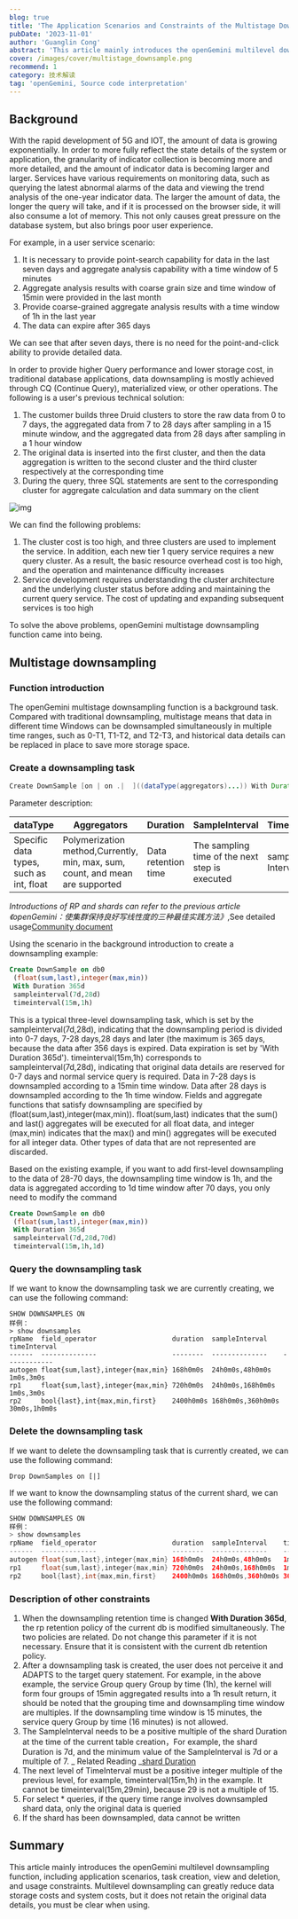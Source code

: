```yaml
---
blog: true
title: 'The Application Scenarios and Constraints of the Multistage Downsampling Function'
pubDate: '2023-11-01'
author: 'Guanglin Cong'
abstract: 'This article mainly introduces the openGemini multilevel downsampling function, including application scenarios, task creation, view and deletion, and usage constraints. Multilevel downsampling can greatly reduce data storage costs and system costs, but it does not retain the original data details, you must be clear when using.'
cover: /images/cover/multistage_downsample.png
recommend: 1
category: 技术解读
tag: 'openGemini, Source code interpretation'
---
```


## Background

With the rapid development of 5G and IOT, the amount of data is growing exponentially. In order to more fully reflect the state details of the system or application, the granularity of indicator collection is becoming more and more detailed, and the amount of indicator data is becoming larger and larger. Services have various requirements on monitoring data, such as querying the latest abnormal alarms of the data and viewing the trend analysis of the one-year indicator data. The larger the amount of data, the longer the query will take, and if it is processed on the browser side, it will also consume a lot of memory. This not only causes great pressure on the database system, but also brings poor user experience.

For example, in a user service scenario:

1. It is necessary to provide point-search capability for data in the last seven days and aggregate analysis capability with a time window of 5 minutes
2. Aggregate analysis results with coarse grain size and time window of 15min were provided in the last month
3. Provide coarse-grained aggregate analysis results with a time window of 1h in the last year
4. The data can expire after 365 days

We can see that after seven days, there is no need for the point-and-click ability to provide detailed data.

In order to provide higher Query performance and lower storage cost, in traditional database applications, data downsampling is mostly achieved through CQ (Continue Query), materialized view, or other operations. The following is a user's previous technical solution:

1. The customer builds three Druid clusters to store the raw data from 0 to 7 days, the aggregated data from 7 to 28 days after sampling in a 15 minute window, and the aggregated data from 28 days after sampling in a 1 hour window
2. The original data is inserted into the first cluster, and then the data aggregation is written to the second cluster and the third cluster respectively at the corresponding time
3. During the query, three SQL statements are sent to the corresponding cluster for aggregate calculation and data summary on the client

![img](/images/docs_img/8788753edd2626b6a942f3c3a533a353.png)

We can find the following problems:

1. The cluster cost is too high, and three clusters are used to implement the service. In addition, each new tier 1 query service requires a new query cluster. As a result, the basic resource overhead cost is too high, and the operation and maintenance difficulty increases
2. Service development requires understanding the cluster architecture and the underlying cluster status before adding and maintaining the current query service. The cost of updating and expanding subsequent services is too high

To solve the above problems, openGemini multistage downsampling function came into being.

## Multistage downsampling

### Function introduction

The openGemini multistage downsampling function is a background task. Compared with traditional downsampling, multistage means that data in different time Windows can be downsampled simultaneously in multiple time ranges, such as 0-T1, T1-T2, and T2-T3, and historical data details can be replaced in place to save more storage space.

### Create a downsampling task

```java
Create DownSample [on | on .|  ]((dataType(aggregators)...)) With Duration  SampleInterval(time Durations) TimeInterval(time Durations)
```

Parameter description:

| dataType                                | Aggregators                                                                   | Duration            | SampleInterval                                 | TimeInterval      |
| --------------------------------------- | ----------------------------------------------------------------------------- | ------------------- | ---------------------------------------------- | ----------------- |
| Specific data types, such as int, float | Polymerization method,Currently, min, max, sum, count, and mean are supported | Data retention time | The sampling time of the next step is executed | sampling Interval |

_Introductions of RP and shards can refer to the previous article《openGemini：使集群保持良好写线性度的三种最佳实践方法》_,See detailed usage[Community document](https://docs.opengemini.org/zh/guide/features/downsample.html)

Using the scenario in the background introduction to create a downsampling example:

```sql
Create DownSample on db0
 (float(sum,last),integer(max,min))
 With Duration 365d
 sampleinterval(7d,28d)
 timeinterval(15m,1h)
```

This is a typical three-level downsampling task, which is set by the sampleinterval(7d,28d), indicating that the downsampling period is divided into 0-7 days, 7-28 days,28 days and later (the maximum is 365 days, because the data after 356 days is expired. Data expiration is set by 'With Duration 365d'). timeinterval(15m,1h) corresponds to sampleinterval(7d,28d), indicating that original data details are reserved for 0-7 days and normal service query is required. Data in 7-28 days is downsampled according to a 15min time window. Data after 28 days is downsampled according to the 1h time window. Fields and aggregate functions that satisfy downsampling are specified by (float(sum,last),integer(max,min)). float(sum,last) indicates that the sum() and last() aggregates will be executed for all float data, and integer (max,min) indicates that the max() and min() aggregates will be executed for all integer data. Other types of data that are not represented are discarded.

Based on the existing example, if you want to add first-level downsampling to the data of 28-70 days, the downsampling time window is 1h, and the data is aggregated according to 1d time window after 70 days, you only need to modify the command

```sql
Create DownSample on db0
 (float(sum,last),integer(max,min))
 With Duration 365d
 sampleinterval(7d,28d,70d)
 timeinterval(15m,1h,1d)
```

### Query the downsampling task

If we want to know the downsampling task we are currently creating, we can use the following command:

```
SHOW DOWNSAMPLES ON
样例：
> show downsamples
rpName  field_operator                   duration  sampleInterval    timeInterval
------  --------------                   --------  --------------    ------------
autogen float{sum,last},integer{max,min} 168h0m0s  24h0m0s,48h0m0s   1m0s,3m0s
rp1     float{sum,last},integer{max,min} 720h0m0s  24h0m0s,168h0m0s  1m0s,3m0s
rp2     bool{last},int{max,min,first}    2400h0m0s 168h0m0s,360h0m0s 30m0s,1h0m0s
```

### Delete the downsampling task

If we want to delete the downsampling task that is currently created, we can use the following command:

```
Drop DownSamples on [|]
```

If we want to know the downsampling status of the current shard, we can use the following command:

```java
SHOW DOWNSAMPLES ON
样例：
> show downsamples
rpName  field_operator                   duration  sampleInterval    timeInterval
------  --------------                   --------  --------------    ------------
autogen float{sum,last},integer{max,min} 168h0m0s  24h0m0s,48h0m0s   1m0s,3m0s
rp1     float{sum,last},integer{max,min} 720h0m0s  24h0m0s,168h0m0s  1m0s,3m0s
rp2     bool{last},int{max,min,first}    2400h0m0s 168h0m0s,360h0m0s 30m0s,1h0m0s
```

### Description of other constraints

1. When the downsampling retention time is changed **With Duration 365d**, the rp retention policy of the current db is modified simultaneously. The two policies are related. Do not change this parameter if it is not necessary. Ensure that it is consistent with the current db retention policy.
2. After a downsampling task is created, the user does not perceive it and ADAPTS to the target query statement. For example, in the above example, the service Group query Group by time (1h), the kernel will form four groups of 15min aggregated results into a 1h result return, it should be noted that the grouping time and downsampling time window are multiples. If the downsampling time window is 15 minutes, the service query Group by time (16 minutes) is not allowed.
3. The SampleInterval needs to be a positive multiple of the shard Duration at the time of the current table creation，For example, the shard Duration is 7d, and the minimum value of the SampleInterval is 7d or a multiple of 7. _ Related Reading _[shard Duration](https://docs.opengemini.org/zh/guide/schema/retention_policy.html#shard-duration)
4. The next level of TimeInterval must be a positive integer multiple of the previous level, for example, timeinterval(15m,1h) in the example. It cannot be timeinterval(15m,29min), because 29 is not a multiple of 15.
5. For select \* queries, if the query time range involves downsampled shard data, only the original data is queried
6. If the shard has been downsampled, data cannot be written

## Summary

This article mainly introduces the openGemini multilevel downsampling function, including application scenarios, task creation, view and deletion, and usage constraints. Multilevel downsampling can greatly reduce data storage costs and system costs, but it does not retain the original data details, you must be clear when using.
